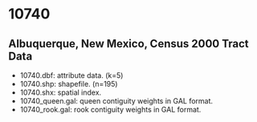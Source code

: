 10740
=====

Albuquerque, New Mexico, Census 2000 Tract Data
-----------------------------------------------

* 10740.dbf: attribute data. (k=5) 
* 10740.shp: shapefile. (n=195)
* 10740.shx: spatial index.
* 10740_queen.gal: queen contiguity weights in GAL format.
* 10740_rook.gal: rook contiguity weights in GAL format.
